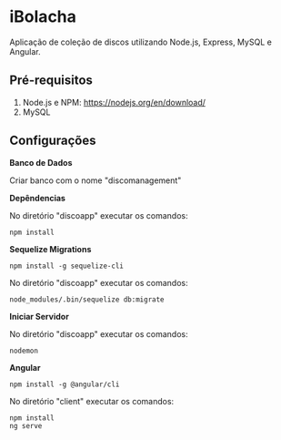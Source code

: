 # iBolacha

Aplicação de coleção de discos utilizando Node.js, Express, MySQL e Angular. 

## Pré-requisitos
1. Node.js e NPM: https://nodejs.org/en/download/
2. MySQL
  
## Configurações

**Banco de Dados**

  Criar banco com o nome "discomanagement"

**Depêndencias**

  No diretório "discoapp" executar os comandos:
  ```
  npm install
  ```
  
 **Sequelize Migrations**
 
  ```
  npm install -g sequelize-cli
  ```
 
  No diretório "discoapp" executar os comandos:
  ```
  node_modules/.bin/sequelize db:migrate
  ```
  
  **Iniciar Servidor**
  
  No diretório "discoapp" executar os comandos:
  ```
  nodemon
  ```
  
  **Angular**
  
  ```
  npm install -g @angular/cli
  ```
  
  No diretório "client" executar os comandos:
  ```
  npm install
  ng serve
  ```
